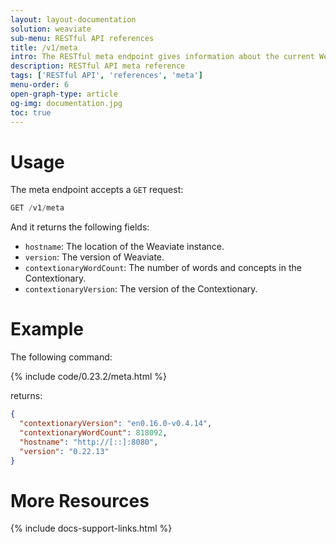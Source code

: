 ```yaml
---
layout: layout-documentation
solution: weaviate
sub-menu: RESTful API references
title: /v1/meta
intro: The RESTful meta endpoint gives information about the current Weaviate instance. It can be used to learn about your current Weaviate instance and to provide information to another Weaviate instants that wants to interact with this instance.
description: RESTful API meta reference
tags: ['RESTful API', 'references', 'meta']
menu-order: 6
open-graph-type: article
og-img: documentation.jpg
toc: true
---
```


# Usage

The meta endpoint accepts a `GET` request:

```js
GET /v1/meta
```

And it returns the following fields:
- `hostname`: The location of the Weaviate instance.
- `version`: The version of Weaviate.
- `contextionaryWordCount`: The number of words and concepts in the Contextionary.
- `contextionaryVersion`: The version of the Contextionary.

# Example
The following command:

{% include code/0.23.2/meta.html %}

returns:

```json
{
  "contextionaryVersion": "en0.16.0-v0.4.14",
  "contextionaryWordCount": 818092,
  "hostname": "http://[::]:8080",
  "version": "0.22.13"
}
```

# More Resources

{% include docs-support-links.html %}